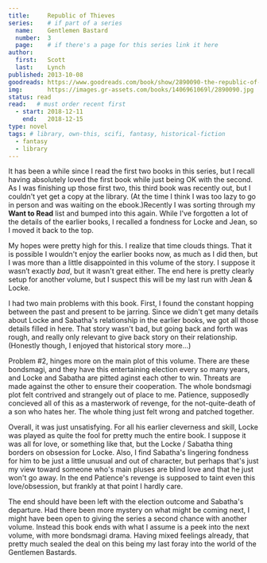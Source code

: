 ```yaml
---
title:     Republic of Thieves
series:    # if part of a series
  name:    Gentlemen Bastard
  number:  3
  page:    # if there's a page for this series link it here
author: 
  first:   Scott
  last:    Lynch
published: 2013-10-08 
goodreads: https://www.goodreads.com/book/show/2890090-the-republic-of-thieves
img:       https://images.gr-assets.com/books/1406961069l/2890090.jpg
status: read
read:   # must order recent first
  - start: 2018-12-11 
    end:   2018-12-15
type: novel
tags: # library, own-this, scifi, fantasy, historical-fiction
  - fantasy
  - library
---
```


It has been a while since I read the first two books in this series, but I recall having absolutely loved the first book while just being OK with the second. As I was finishing up those first two, this third book was recently out, but I couldn't yet get a copy at the library. (At the time I think I was too lazy to go in person and was waiting on the ebook.)Recently I was sorting through my __Want to Read__ list and bumped into this again. While I've forgotten a lot of the details of the earlier books, I recalled a fondness for Locke and Jean, so I moved it back to the top. 

My hopes were pretty high for this. I realize that time clouds things. That it is possible I wouldn't enjoy the earlier books now, as much as I did then, but I was more than a little disappointed in this volume of the story. I suppose it wasn’t exactly *bad*, but it wasn't great either. The end here is pretty clearly setup for another volume, but I suspect this will be my last run with Jean & Locke. 

I had two main problems with this book. First, I found the constant hopping between the past and present to be jarring. Since we didn't get many details about Locke and Sabatha's relationship in the earlier books, we got all those details filled in here. That story wasn't bad, but going back and forth was rough, and really only relevant to give back story on their relationship. (Honestly though, I enjoyed that historical story more...)  

Problem #2, hinges more on the main plot of this volume. There are these bondsmagi, and they have this entertaining election every so many years, and Locke and Sabatha are pitted aginst each other to win. Threats are made against the other to ensure their cooperation. The whole bondsmagi plot felt contrived and strangely out of place to me. Patience, supposedly concieved all of this as a masterwork of revenge, for the not-quite-death of a son who hates her. The whole thing just felt wrong and patched together. 

Overall, it was just unsatisfying. For all his earlier cleverness and skill, Locke was played as quite the fool for pretty much the entire book. I suppose it was all for love, or something like that, but the Locke / Sabatha thing borders on obsession for Locke. Also, I find Sabatha's lingering fondness for him to be just a little unusual and out of character, but perhaps that's just my view toward someone who's main pluses are blind love and that he just won't go away. In the end Patience's revenge is supposed to taint even this love/obsession, but frankly at that point I hardly care. 

The end should have been left with the election outcome and Sabatha's departure. Had there been more mystery on what might be coming next, I might have been open to giving the series a second chance with another volume. Instead this book ends with what I assume is a peek into the next volume, with more bondsmagi drama. Having mixed feelings already, that pretty much sealed the deal on this being my last foray into the world of the Gentlemen Bastards.
